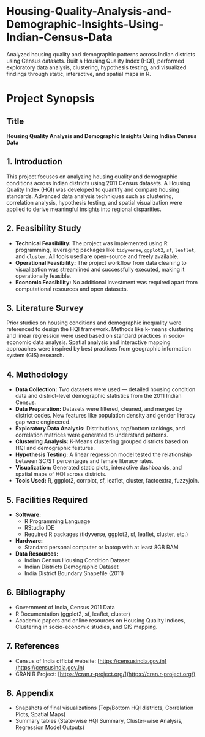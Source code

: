# Housing-Quality-Analysis-and-Demographic-Insights-Using-Indian-Census-Data
Analyzed housing quality and demographic patterns across Indian districts using Census datasets. Built a Housing Quality Index (HQI), performed exploratory data analysis, clustering, hypothesis testing, and visualized findings through static, interactive, and spatial maps in R.


# Project Synopsis

## Title  
**Housing Quality Analysis and Demographic Insights Using Indian Census Data**

## 1. Introduction  
This project focuses on analyzing housing quality and demographic conditions across Indian districts using 2011 Census datasets. A Housing Quality Index (HQI) was developed to quantify and compare housing standards. Advanced data analysis techniques such as clustering, correlation analysis, hypothesis testing, and spatial visualization were applied to derive meaningful insights into regional disparities.

## 2. Feasibility Study  
- **Technical Feasibility:** The project was implemented using R programming, leveraging packages like `tidyverse`, `ggplot2`, `sf`, `leaflet`, and `cluster`. All tools used are open-source and freely available.  
- **Operational Feasibility:** The project workflow from data cleaning to visualization was streamlined and successfully executed, making it operationally feasible.  
- **Economic Feasibility:** No additional investment was required apart from computational resources and open datasets.

## 3. Literature Survey  
Prior studies on housing conditions and demographic inequality were referenced to design the HQI framework. Methods like k-means clustering and linear regression were used based on standard practices in socio-economic data analysis. Spatial analysis and interactive mapping approaches were inspired by best practices from geographic information system (GIS) research.

## 4. Methodology  
- **Data Collection:** Two datasets were used — detailed housing condition data and district-level demographic statistics from the 2011 Indian Census.  
- **Data Preparation:** Datasets were filtered, cleaned, and merged by district codes. New features like population density and gender literacy gap were engineered.  
- **Exploratory Data Analysis:** Distributions, top/bottom rankings, and correlation matrices were generated to understand patterns.  
- **Clustering Analysis:** K-Means clustering grouped districts based on HQI and demographic features.  
- **Hypothesis Testing:** A linear regression model tested the relationship between SC/ST percentages and female literacy rates.  
- **Visualization:** Generated static plots, interactive dashboards, and spatial maps of HQI across districts.  
- **Tools Used:** R, ggplot2, corrplot, sf, leaflet, cluster, factoextra, fuzzyjoin.

## 5. Facilities Required  
- **Software:**  
  - R Programming Language  
  - RStudio IDE  
  - Required R packages (tidyverse, ggplot2, sf, leaflet, cluster, etc.)  
- **Hardware:**  
  - Standard personal computer or laptop with at least 8GB RAM  
- **Data Resources:**  
  - Indian Census Housing Condition Dataset  
  - Indian Districts Demographic Dataset  
  - India District Boundary Shapefile (2011)

## 6. Bibliography  
- Government of India, Census 2011 Data  
- R Documentation (ggplot2, sf, leaflet, cluster)  
- Academic papers and online resources on Housing Quality Indices, Clustering in socio-economic studies, and GIS mapping.

## 7. References  
- Census of India official website: [https://censusindia.gov.in](https://censusindia.gov.in)  
- CRAN R Project: [https://cran.r-project.org/](https://cran.r-project.org/)  

## 8. Appendix  
- Snapshots of final visualizations (Top/Bottom HQI districts, Correlation Plots, Spatial Maps)  
- Summary tables (State-wise HQI Summary, Cluster-wise Analysis, Regression Model Outputs)

